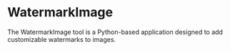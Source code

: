 # WatermarkImage
The WatermarkImage tool is a Python-based application designed to add customizable watermarks to images.
